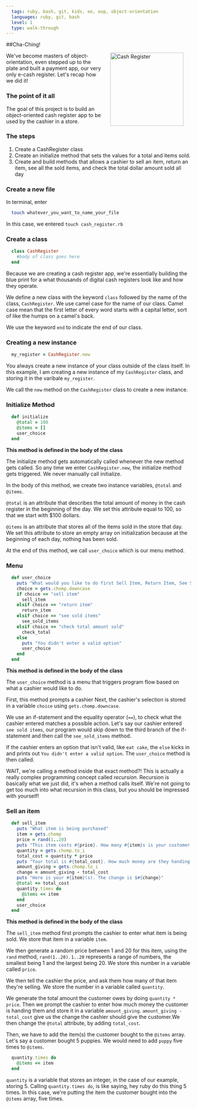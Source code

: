 ```yaml
---
  tags: ruby, bash, git, kids, oo, oop, object-orientation
  languages: ruby, git, bash
  level: 1
  type: walk-through
---
```


##Cha-Ching!

<img src="https://s3.amazonaws.com/after-school-assets/colorful-cash-register.gif" alt="Cash Register" height="200" align="right" hspace="20">

We've become masters of object-orientation, even stepped up to the plate and built a payment app, our very only e-cash register. Let's recap how we did it!

### The point of it all

The goal of this project is to build an object-oriented cash register app to be used by the cashier in a store.

### The steps

1. Create a CashRegister class
2. Create an initialize method that sets the values for a total and items sold.
3. Create and build methods that allows a cashier to sell an item, return an item, see all the sold items, and check the total dollar amount sold all day

### Create a new file

In terminal, enter

```bash
  touch whatever_you_want_to_name_your_file
```

In this case, we entered `touch cash_register.rb`

### Create a class

```ruby
  class CashRegister
    #body of class goes here
  end
```

Because we are creating a cash register app, we're essentially building the blue print for a what thousands of digital cash registers look like and how they operate. 

We define a new class with the keyword `class` followed by the name of the class, `CashRegister`. We use camel case for the name of our class. Camel case mean that the first letter of every word starts with a capital letter, sort of like the humps on a camel's back.

We use the keyword `end` to indicate the end of our class.

### Creating a new instance

```ruby
  my_register = CashRegister.new
```
You always create a new instance of your class outside of the class itself. In this example, I am creating a new instance of my `CashRegister` class, and storing it in the varibale `my_register`. 

We call the `new` method on the `CashRegister` class to create a new instance.

### Initialize Method
```ruby
  def initialize
    @total = 100
    @items = []
    user_choice
  end
```

**This method is defined in the body of the class**

The initialize method gets automatically called whenever the new method gets called. So any time we enter `CashRegister.new`, the initialize method gets triggered. We never manually call initialize.

In the body of this method, we create two instance variables, `@total` and `@items`. 

`@total` is an attribute that describes the total amount of money in the cash register in the beginning of the day. We set this attribute equal to 100, so that we start with $100 dollars.

`@items` is an attribute that stores all of the items sold in the store that day. We set this attribute to store an empty array on initialization because at the beginning of each day, nothing has been sold.

At the end of this method, we call `user_choice` which is our menu method.

### Menu

```ruby
  def user_choice
    puts "What would you like to do first Sell Item, Return Item, See Sold Items, Check Total Amount Sold"
    choice = gets.chomp.downcase
    if choice == "sell item"
      sell_item
    elsif choice == "return item"
      return_item
    elsif choice == "see sold items"
      see_sold_items
    elsif choice == "check total amount sold"
      check_total
    else 
      puts "You didn't enter a valid option"
      user_choice
    end
  end
```

**This method is defined in the body of the class**

The `user_choice` method is a menu that triggers program flow based on what a cashier would like to do. 

First, this method prompts a cashier Next, the cashier's selection is stored in a variable `choice` using `gets.chomp.downcase`.

We use an if-statement and the equality operator (`==`), to check what the cashier entered matches a possible action. Let's say our cashier entered `see sold items`, our program would skip down to the third branch of the if-statement and then call the `see_sold_items` method.

If the cashier enters an option that isn't valid, like `eat cake`, the `else` kicks in and prints out `You didn't enter a valid option`. The `user_choice` method is then called. 

WAIT, we're calling a method inside that exact method?! This is actually a really complex programming concept called *recursion*. Recursion is basically what we just did, it's when a method calls itself. We're not going to get too much into what recursion in this class, but you should be impressed with yourself!

### Sell an item

```ruby
  def sell_item
    puts "What item is being purchased"
    item = gets.chomp
    price = rand(1..20)
    puts "This item costs #{price}. How many #{item}s is your customer purchasing?"
    quantity = gets.chomp.to_i
    total_cost = quantity * price
    puts "Your total is #{total_cost}. How much money are they handing over?"
    amount_giving = gets.chomp.to_i
    change = amount_giving - total_cost
    puts "Here is your #{item}(s). The change is $#{change}"
    @total += total_cost
    quantity.times do 
      @items << item
    end
    user_choice
  end
```
**This method is defined in the body of the class**

The `sell_item` method first prompts the cashier to enter what item is being sold. We store that item in a variable `item`. 

We then generate a random price between 1 and 20 for this item, using the `rand` method, `rand(1..20)`. `1..20` represents a range of numbers, the smallest being 1 and the largest being 20. We store this number in a variable called `price`. 

We then tell the cashier the price, and ask them how many of that item they're selling. We store the number in a variable called `quantity`. 

We generate the total amount the customer owes by doing `quantity * price`. Then we prompt the cashier to enter how much money the customer is handing them and store it in a variable `amount_giving`. `amount_giving - total_cost` give us the change the cashier should give the customer.We then change the `@total` attribute, by adding `total_cost`.

Then, we have to add the item(s) the customer bought to the `@items` array. Let's say a customer bought 5 puppies. We would need to add `puppy` five times to `@items`. 

```ruby
  quantity.times do 
    @items << item
  end
```

`quantity` is a variable that stores an integer, in the case of our example, storing 5. Calling `quantity.times do`, is like saying, hey ruby do this thing 5 times. In this case, we're putting the item the customer bought into the `@items` array, five times.








